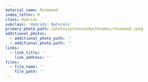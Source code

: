 ```yaml
---
material_name: Rosewood
index_letter: R
class: Hybrids
subclass: 'Hybrids: Naturals'
primary_photo_path: /photos/processedwithnames/rosewood.jpeg
additional_photos:
  - additional_photo_path: ''
  - additional_photo_path: ''
links:
  - link_title: ''
    link_address: ''
files:
  - file_name: ''
    file_path: ''
---
```



